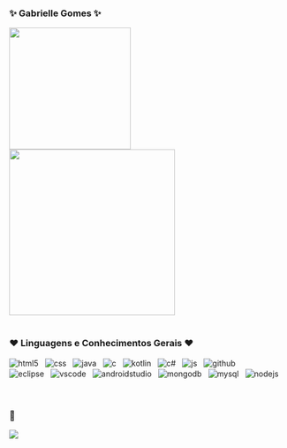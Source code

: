 ### ✨ Gabrielle Gomes ✨

<div>
  <img height="220em" src="https://github-readme-stats.vercel.app/api?username=gabriellegomess&theme=midnight-purple&show_icons=true">
  <img height="300em" src="https://github-readme-stats.vercel.app/api/top-langs/?username=gabriellegomess&layout=donut-vertical&theme=midnight-purple&hide_progress=true">
</div>

<br>

### ❤️ Linguagens e Conhecimentos Gerais ❤️

<div style="display: inline_block">
  <img align="center" alt="html5" src="https://img.shields.io/badge/HTML5-E34F26?style=for-the-badge&logo=html5&logoColor=white" /> &nbsp
  <img align="center" alt="css" src="https://img.shields.io/badge/CSS3-1572B6?style=for-the-badge&logo=css3&logoColor=white" /> &nbsp
  <img align="center" alt="java" src="https://img.shields.io/badge/Java-ED8B00?style=for-the-badge&logo=openjdk&logoColor=white" /> &nbsp
  <img align="center" alt="c" src="https://img.shields.io/badge/C-00599C?style=for-the-badge&logo=c&logoColor=white" /> &nbsp
  <img align="center" alt="kotlin" src="https://img.shields.io/badge/Kotlin-0095D5?&style=for-the-badge&logo=kotlin&logoColor=white" /> &nbsp
  <img align="center" alt="c#" src="https://img.shields.io/badge/C%23-239120?style=for-the-badge&logo=c-sharp&logoColor=white" /> &nbsp
  <img align="center" alt="js" src="https://img.shields.io/badge/JavaScript-F7DF1E?style=for-the-badge&logo=javascript&logoColor=black" /> &nbsp
  <img align="center" alt="github" src="https://img.shields.io/badge/GitHub-100000?style=for-the-badge&logo=github&logoColor=white" /> &nbsp <br>
  <img align="center" alt="eclipse" src="https://img.shields.io/badge/Eclipse-2C2255?style=for-the-badge&logo=eclipse&logoColor=white" /> &nbsp
  <img align="center" alt="vscode" src="https://img.shields.io/badge/Visual_Studio_Code-0078D4?style=for-the-badge&logo=visual%20studio%20code&logoColor=white" /> &nbsp
  <img align="center" alt="androidstudio" src="https://img.shields.io/badge/Android_Studio-3DDC84?style=for-the-badge&logo=android-studio&logoColor=white" /> &nbsp
  <img align="center" alt="mongodb" src="https://img.shields.io/badge/MongoDB-4EA94B?style=for-the-badge&logo=mongodb&logoColor=white" /> &nbsp
  <img align="center" alt="mysql" src="https://img.shields.io/badge/MySQL-00000F?style=for-the-badge&logo=mysql&logoColor=white" /> &nbsp 
  <img align="center" alt="nodejs" src="https://img.shields.io/badge/Node.js-43853D?style=for-the-badge&logo=node.js&logoColor=white" /> &nbsp
</div><br/>

<br>

### 📲 

<span>
    <!--Linkedin -->
    <a href="https://www.linkedin.com/in/gabrielle-gomes-a10a2127b/" target="_blank"><img src="https://img.shields.io/badge/LinkedIn-0077B5?style=for-the-badge&logo=linkedin&logoColor=white" target="_blank"></a>
</span>
